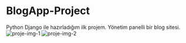 # BlogApp-Project
Python Django ile hazırladığım ilk projem. Yönetim panelli bir blog sitesi.
![proje-img-1](https://github.com/cakirhalil/BlogApp-Project/assets/110345633/527a2f13-d1ce-4602-a43c-2947f407a898)
![proje-img-2](https://github.com/cakirhalil/BlogApp-Project/assets/110345633/411241dc-812c-494e-9b00-446dfeb5e443)
